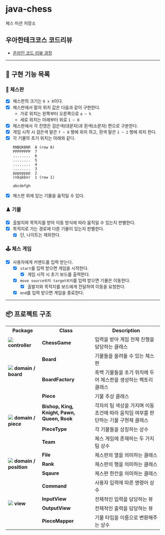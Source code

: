 # java-chess

체스 미션 저장소

## 우아한테크코스 코드리뷰

- [온라인 코드 리뷰 과정](https://github.com/woowacourse/woowacourse-docs/blob/master/maincourse/README.md)

<hr>

## 📝 구현 기능 목록

### 🎯 체스판

- [x] 체스판의 크기는 `8 x 8`이다.
- [x] 체스판에서 말의 위치 값은 다음과 같이 구현한다.
    - 가로 위치는 왼쪽부터 오른쪽으로 `a ~ h`
    - 세로 위치는 아래부터 위로 `1 ~ 8`
- [x] 체스판에서 각 진영은 검은색(대문자)과 흰색(소문자) 편으로 구분한다.
- [x] 게임 시작 시 검은색 말은 `7 ~ 8` 행에 위치 하고, 흰색 말은 `1 ~ 2` 행에 위치 한다.
- [x] 각 기물의 초기 위치는 아래와 같다.
    ```
    RNBQKBNR  8 (row 8)
    PPPPPPPP  7
    ........  6
    ........  5
    ........  4
    ........  3
    pppppppp  2
    rnbqkbnr  1 (row 1)
    
    abcdefgh
    ```
- [x] 체스판 위에 있는 기물을 움직일 수 있다.

### ♟️ 기물

- [x] 출발지와 목적지를 받아 이동 방식에 따라 움직일 수 있는지 판별한다.
- [x] 목적지로 가는 경로에 다른 기물이 있는지 판별한다.
    - [x] 단, 나이트는 제외한다.

### 🕹️ 체스 게임

- [x] 사용자에게 커맨드를 입력 받는다.
    - [x] `start`를 입력 받으면 게임을 시작한다.
        - [x] 게임 시작 시 초기 보드를 출력한다.
    - [x] `move source위치 target위치`를 입력 받으면 기물은 이동한다.
        - [x] 출발지와 목적지를 보드에게 전달하여 이동을 요청한다.
    - [x] `end`를 입력 받으면 게임을 종료한다.

---

## 📦 프로젝트 구조

<table>
    <tr>
        <th>Package</th>
        <th>Class</th>
        <th>Description</th>
    </tr>
    <tr>
        <td>
            <img src="https://raw.githubusercontent.com/mallowigi/iconGenerator/master/assets/icons/folders/controllers.svg?sanitize=true"/>
            <b> controller</b>
        </td>
        <td><b>ChessGame</b></td>
        <td>입력을 받아 게임 전체 진행을 담당하는 클래스</td>
    </tr>
    <tr>
        <td rowspan="2">
            <img src="https://raw.githubusercontent.com/mallowigi/iconGenerator/master/assets/icons/folders/home.svg?sanitize=true"/>
            <b> domain / board</b>
        </td>
        <td><b>Board</b></td>
        <td>기물들을 올려둘 수 있는 체스판</td>
    </tr>
    <tr>
        <td><b>BoardFactory</b></td>
        <td>흑백 기물들을 초기 위치에 두어 체스판을 생성하는 팩토리 클래스</td>
    </tr>
    <tr>
        <td rowspan="4">
            <img src="https://raw.githubusercontent.com/mallowigi/iconGenerator/master/assets/icons/folders/home.svg?sanitize=true"/>
            <b> domain / piece</b>
        </td>
        <td><b>Piece</b></td>
        <td>기물 추상 클래스</td></td>
    </tr>
    <tr>
        <td><b>Bishop, King, Knight, Pawn, Queen, Rook</b></td>
        <td>각자의 팀 색상을 가지며 이동 조건에 따라 움직임 여부를 판단하는 기물 구현체 클래스</td>
    </tr>
    <tr>
        <td><b>PieceType</b></td>
        <td>각 기물들을 상징하는 상수</td>
    </tr>
    <tr>
        <td><b>Team</b></td>
        <td>체스 게임에 존재하는 두 가지 팀 상수</td>
    </tr>
    <tr>
        <td rowspan="3">
            <img src="https://raw.githubusercontent.com/mallowigi/iconGenerator/master/assets/icons/folders/home.svg?sanitize=true"/>
            <b> domain / position</b>
        </td>
        <td><b>File</b></td>
        <td>체스판의 열을 의미하는 클래스</td>
    </tr>
    <tr>
        <td><b>Rank</b></td>
        <td>채스판의 행을 의미하는 클래스</td>
    </tr>
    <tr>
        <td><b>Sqaure</b></td>
        <td>체스판 한칸을 의미하는 클래스</td>
    </tr>
    <tr>
        <td rowspan="4">
            <img src="https://raw.githubusercontent.com/mallowigi/iconGenerator/master/assets/icons/folders/views.svg?sanitize=true"/>
            <b> view</b>
        </td>
        <td><b>Command</b></td>
        <td>사용자 입력에 따른 명령어 상수</td>
    </tr>
    <tr>
        <td><b>InputView</b></td>
        <td>전체적인 입력을 담당하는 뷰</td>
    </tr>
    <tr>
        <td><b>OutputView</b></td>
        <td>전체적인 출력을 담당하는 뷰</td>
    </tr>
    <tr>
        <td><b>PieceMapper</b></td>
        <td>기물 타입을 이름으로 변환해주는 상수</td>
    </tr>
</table>
